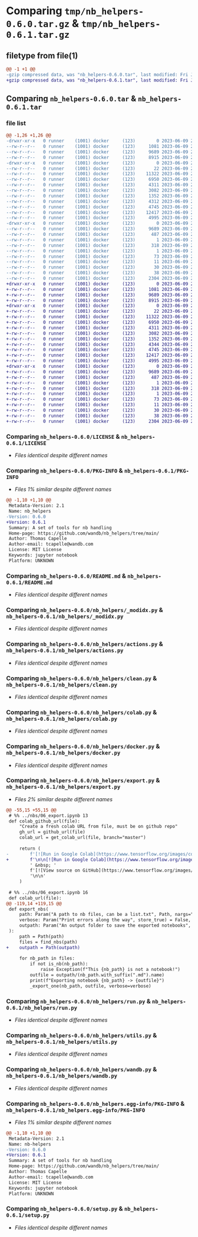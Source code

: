 # Comparing `tmp/nb_helpers-0.6.0.tar.gz` & `tmp/nb_helpers-0.6.1.tar.gz`

## filetype from file(1)

```diff
@@ -1 +1 @@
-gzip compressed data, was "nb_helpers-0.6.0.tar", last modified: Fri Jun  9 21:35:47 2023, max compression
+gzip compressed data, was "nb_helpers-0.6.1.tar", last modified: Fri Jun  9 21:58:42 2023, max compression
```

## Comparing `nb_helpers-0.6.0.tar` & `nb_helpers-0.6.1.tar`

### file list

```diff
@@ -1,26 +1,26 @@
-drwxr-xr-x   0 runner    (1001) docker     (123)        0 2023-06-09 21:35:47.945246 nb_helpers-0.6.0/
--rw-r--r--   0 runner    (1001) docker     (123)     1081 2023-06-09 21:35:34.000000 nb_helpers-0.6.0/LICENSE
--rw-r--r--   0 runner    (1001) docker     (123)     9689 2023-06-09 21:35:47.945246 nb_helpers-0.6.0/PKG-INFO
--rw-r--r--   0 runner    (1001) docker     (123)     8915 2023-06-09 21:35:34.000000 nb_helpers-0.6.0/README.md
-drwxr-xr-x   0 runner    (1001) docker     (123)        0 2023-06-09 21:35:47.941246 nb_helpers-0.6.0/nb_helpers/
--rw-r--r--   0 runner    (1001) docker     (123)       22 2023-06-09 21:35:34.000000 nb_helpers-0.6.0/nb_helpers/__init__.py
--rw-r--r--   0 runner    (1001) docker     (123)    11322 2023-06-09 21:35:34.000000 nb_helpers-0.6.0/nb_helpers/_modidx.py
--rw-r--r--   0 runner    (1001) docker     (123)     6950 2023-06-09 21:35:34.000000 nb_helpers-0.6.0/nb_helpers/actions.py
--rw-r--r--   0 runner    (1001) docker     (123)     4311 2023-06-09 21:35:34.000000 nb_helpers-0.6.0/nb_helpers/clean.py
--rw-r--r--   0 runner    (1001) docker     (123)     3082 2023-06-09 21:35:34.000000 nb_helpers-0.6.0/nb_helpers/colab.py
--rw-r--r--   0 runner    (1001) docker     (123)     1352 2023-06-09 21:35:34.000000 nb_helpers-0.6.0/nb_helpers/docker.py
--rw-r--r--   0 runner    (1001) docker     (123)     4312 2023-06-09 21:35:34.000000 nb_helpers-0.6.0/nb_helpers/export.py
--rw-r--r--   0 runner    (1001) docker     (123)     4745 2023-06-09 21:35:34.000000 nb_helpers-0.6.0/nb_helpers/run.py
--rw-r--r--   0 runner    (1001) docker     (123)    12417 2023-06-09 21:35:34.000000 nb_helpers-0.6.0/nb_helpers/utils.py
--rw-r--r--   0 runner    (1001) docker     (123)     4995 2023-06-09 21:35:34.000000 nb_helpers-0.6.0/nb_helpers/wandb.py
-drwxr-xr-x   0 runner    (1001) docker     (123)        0 2023-06-09 21:35:47.945246 nb_helpers-0.6.0/nb_helpers.egg-info/
--rw-r--r--   0 runner    (1001) docker     (123)     9689 2023-06-09 21:35:47.000000 nb_helpers-0.6.0/nb_helpers.egg-info/PKG-INFO
--rw-r--r--   0 runner    (1001) docker     (123)      487 2023-06-09 21:35:47.000000 nb_helpers-0.6.0/nb_helpers.egg-info/SOURCES.txt
--rw-r--r--   0 runner    (1001) docker     (123)        1 2023-06-09 21:35:47.000000 nb_helpers-0.6.0/nb_helpers.egg-info/dependency_links.txt
--rw-r--r--   0 runner    (1001) docker     (123)      318 2023-06-09 21:35:47.000000 nb_helpers-0.6.0/nb_helpers.egg-info/entry_points.txt
--rw-r--r--   0 runner    (1001) docker     (123)        1 2023-06-09 21:35:47.000000 nb_helpers-0.6.0/nb_helpers.egg-info/not-zip-safe
--rw-r--r--   0 runner    (1001) docker     (123)       73 2023-06-09 21:35:47.000000 nb_helpers-0.6.0/nb_helpers.egg-info/requires.txt
--rw-r--r--   0 runner    (1001) docker     (123)       11 2023-06-09 21:35:47.000000 nb_helpers-0.6.0/nb_helpers.egg-info/top_level.txt
--rw-r--r--   0 runner    (1001) docker     (123)       30 2023-06-09 21:35:34.000000 nb_helpers-0.6.0/pyproject.toml
--rw-r--r--   0 runner    (1001) docker     (123)       38 2023-06-09 21:35:47.945246 nb_helpers-0.6.0/setup.cfg
--rw-r--r--   0 runner    (1001) docker     (123)     2304 2023-06-09 21:35:34.000000 nb_helpers-0.6.0/setup.py
+drwxr-xr-x   0 runner    (1001) docker     (123)        0 2023-06-09 21:58:42.734192 nb_helpers-0.6.1/
+-rw-r--r--   0 runner    (1001) docker     (123)     1081 2023-06-09 21:58:30.000000 nb_helpers-0.6.1/LICENSE
+-rw-r--r--   0 runner    (1001) docker     (123)     9689 2023-06-09 21:58:42.734192 nb_helpers-0.6.1/PKG-INFO
+-rw-r--r--   0 runner    (1001) docker     (123)     8915 2023-06-09 21:58:30.000000 nb_helpers-0.6.1/README.md
+drwxr-xr-x   0 runner    (1001) docker     (123)        0 2023-06-09 21:58:42.730192 nb_helpers-0.6.1/nb_helpers/
+-rw-r--r--   0 runner    (1001) docker     (123)       22 2023-06-09 21:58:30.000000 nb_helpers-0.6.1/nb_helpers/__init__.py
+-rw-r--r--   0 runner    (1001) docker     (123)    11322 2023-06-09 21:58:30.000000 nb_helpers-0.6.1/nb_helpers/_modidx.py
+-rw-r--r--   0 runner    (1001) docker     (123)     6950 2023-06-09 21:58:30.000000 nb_helpers-0.6.1/nb_helpers/actions.py
+-rw-r--r--   0 runner    (1001) docker     (123)     4311 2023-06-09 21:58:30.000000 nb_helpers-0.6.1/nb_helpers/clean.py
+-rw-r--r--   0 runner    (1001) docker     (123)     3082 2023-06-09 21:58:30.000000 nb_helpers-0.6.1/nb_helpers/colab.py
+-rw-r--r--   0 runner    (1001) docker     (123)     1352 2023-06-09 21:58:30.000000 nb_helpers-0.6.1/nb_helpers/docker.py
+-rw-r--r--   0 runner    (1001) docker     (123)     4344 2023-06-09 21:58:30.000000 nb_helpers-0.6.1/nb_helpers/export.py
+-rw-r--r--   0 runner    (1001) docker     (123)     4745 2023-06-09 21:58:30.000000 nb_helpers-0.6.1/nb_helpers/run.py
+-rw-r--r--   0 runner    (1001) docker     (123)    12417 2023-06-09 21:58:30.000000 nb_helpers-0.6.1/nb_helpers/utils.py
+-rw-r--r--   0 runner    (1001) docker     (123)     4995 2023-06-09 21:58:30.000000 nb_helpers-0.6.1/nb_helpers/wandb.py
+drwxr-xr-x   0 runner    (1001) docker     (123)        0 2023-06-09 21:58:42.730192 nb_helpers-0.6.1/nb_helpers.egg-info/
+-rw-r--r--   0 runner    (1001) docker     (123)     9689 2023-06-09 21:58:42.000000 nb_helpers-0.6.1/nb_helpers.egg-info/PKG-INFO
+-rw-r--r--   0 runner    (1001) docker     (123)      487 2023-06-09 21:58:42.000000 nb_helpers-0.6.1/nb_helpers.egg-info/SOURCES.txt
+-rw-r--r--   0 runner    (1001) docker     (123)        1 2023-06-09 21:58:42.000000 nb_helpers-0.6.1/nb_helpers.egg-info/dependency_links.txt
+-rw-r--r--   0 runner    (1001) docker     (123)      318 2023-06-09 21:58:42.000000 nb_helpers-0.6.1/nb_helpers.egg-info/entry_points.txt
+-rw-r--r--   0 runner    (1001) docker     (123)        1 2023-06-09 21:58:42.000000 nb_helpers-0.6.1/nb_helpers.egg-info/not-zip-safe
+-rw-r--r--   0 runner    (1001) docker     (123)       73 2023-06-09 21:58:42.000000 nb_helpers-0.6.1/nb_helpers.egg-info/requires.txt
+-rw-r--r--   0 runner    (1001) docker     (123)       11 2023-06-09 21:58:42.000000 nb_helpers-0.6.1/nb_helpers.egg-info/top_level.txt
+-rw-r--r--   0 runner    (1001) docker     (123)       30 2023-06-09 21:58:30.000000 nb_helpers-0.6.1/pyproject.toml
+-rw-r--r--   0 runner    (1001) docker     (123)       38 2023-06-09 21:58:42.734192 nb_helpers-0.6.1/setup.cfg
+-rw-r--r--   0 runner    (1001) docker     (123)     2304 2023-06-09 21:58:30.000000 nb_helpers-0.6.1/setup.py
```

### Comparing `nb_helpers-0.6.0/LICENSE` & `nb_helpers-0.6.1/LICENSE`

 * *Files identical despite different names*

### Comparing `nb_helpers-0.6.0/PKG-INFO` & `nb_helpers-0.6.1/PKG-INFO`

 * *Files 1% similar despite different names*

```diff
@@ -1,10 +1,10 @@
 Metadata-Version: 2.1
 Name: nb_helpers
-Version: 0.6.0
+Version: 0.6.1
 Summary: A set of tools for nb handling
 Home-page: https://github.com/wandb/nb_helpers/tree/main/
 Author: Thomas Capelle
 Author-email: tcapelle@wandb.com
 License: MIT License
 Keywords: jupyter notebook
 Platform: UNKNOWN
```

### Comparing `nb_helpers-0.6.0/README.md` & `nb_helpers-0.6.1/README.md`

 * *Files identical despite different names*

### Comparing `nb_helpers-0.6.0/nb_helpers/_modidx.py` & `nb_helpers-0.6.1/nb_helpers/_modidx.py`

 * *Files identical despite different names*

### Comparing `nb_helpers-0.6.0/nb_helpers/actions.py` & `nb_helpers-0.6.1/nb_helpers/actions.py`

 * *Files identical despite different names*

### Comparing `nb_helpers-0.6.0/nb_helpers/clean.py` & `nb_helpers-0.6.1/nb_helpers/clean.py`

 * *Files identical despite different names*

### Comparing `nb_helpers-0.6.0/nb_helpers/colab.py` & `nb_helpers-0.6.1/nb_helpers/colab.py`

 * *Files identical despite different names*

### Comparing `nb_helpers-0.6.0/nb_helpers/docker.py` & `nb_helpers-0.6.1/nb_helpers/docker.py`

 * *Files identical despite different names*

### Comparing `nb_helpers-0.6.0/nb_helpers/export.py` & `nb_helpers-0.6.1/nb_helpers/export.py`

 * *Files 2% similar despite different names*

```diff
@@ -55,15 +55,15 @@
 # %% ../nbs/06_export.ipynb 13
 def colab_github_url(file):
     "Create a fresh colab URL from file, must be on github repo"
     gh_url = github_url(file)
     colab_url = get_colab_url(file, branch="master")
 
     return (
-        f'[![Run in Google Colab](https://www.tensorflow.org/images/colab_logo_32px.png)]({colab_url}) [Run in Google Colab]({colab_url})'
+        f'\n\n[![Run in Google Colab](https://www.tensorflow.org/images/colab_logo_32px.png)]({colab_url}) [Run in Google Colab]({colab_url})'
         ' &nbsp; '
         f'[![View source on GitHub](https://www.tensorflow.org/images/GitHub-Mark-32px.png)]({gh_url}) [View source on GitHub]({gh_url})'
         '\n\n'
     )
 
 # %% ../nbs/06_export.ipynb 16
 def colab_url(file):
@@ -119,14 +119,15 @@
 def export_nbs(
     path: Param("A path to nb files, can be a list.txt", Path, nargs="?", opt=False) = os.getcwd(),
     verbose: Param("Print errors along the way", store_true) = False,
     outpath: Param("An output folder to save the exported notebooks", Path) = Path(".") ,
 ):
     path = Path(path)
     files = find_nbs(path)
+    outpath = Path(outpath)
     
     for nb_path in files:
         if not is_nb(nb_path):
             raise Exception(f"This {nb_path} is not a notebook!")
         outfile = outpath/(nb_path.with_suffix(".md").name)
         print(f"Exporting notebook {nb_path} -> {outfile}")
         _export_one(nb_path, outfile, verbose=verbose)
```

### Comparing `nb_helpers-0.6.0/nb_helpers/run.py` & `nb_helpers-0.6.1/nb_helpers/run.py`

 * *Files identical despite different names*

### Comparing `nb_helpers-0.6.0/nb_helpers/utils.py` & `nb_helpers-0.6.1/nb_helpers/utils.py`

 * *Files identical despite different names*

### Comparing `nb_helpers-0.6.0/nb_helpers/wandb.py` & `nb_helpers-0.6.1/nb_helpers/wandb.py`

 * *Files identical despite different names*

### Comparing `nb_helpers-0.6.0/nb_helpers.egg-info/PKG-INFO` & `nb_helpers-0.6.1/nb_helpers.egg-info/PKG-INFO`

 * *Files 1% similar despite different names*

```diff
@@ -1,10 +1,10 @@
 Metadata-Version: 2.1
 Name: nb-helpers
-Version: 0.6.0
+Version: 0.6.1
 Summary: A set of tools for nb handling
 Home-page: https://github.com/wandb/nb_helpers/tree/main/
 Author: Thomas Capelle
 Author-email: tcapelle@wandb.com
 License: MIT License
 Keywords: jupyter notebook
 Platform: UNKNOWN
```

### Comparing `nb_helpers-0.6.0/setup.py` & `nb_helpers-0.6.1/setup.py`

 * *Files identical despite different names*

